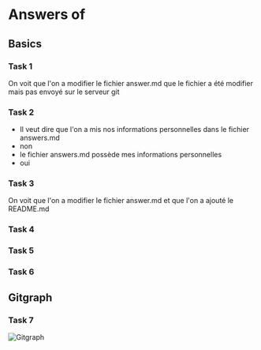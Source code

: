 # Answers of <Yoann> <Parmentier> <Nn-aoY>

## Basics
### Task 1
On voit que l'on a modifier le fichier answer.md
que le fichier a été modifier mais pas envoyé sur le serveur git
### Task 2
- Il veut dire que l'on a mis nos informations personnelles dans le fichier answers.md
- non 
- le fichier answers.md possède mes informations personnelles
- oui
### Task 3
On voit que l'on a modifier le fichier answer.md et que l'on a ajouté le README.md
### Task 4

### Task 5

### Task 6

## Gitgraph

### Task 7

![Gitgraph](img/gitgraph.svg)